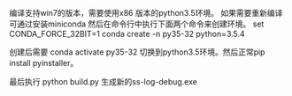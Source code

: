 编译支持win7的版本，需要使用x86 版本的python3.5环境。
如果需要重新编译可通过安装miniconda
然后在命令行中执行下面两个命令来创建环境。 
set CONDA_FORCE_32BIT=1
conda create -n py35-32 python=3.5.4

创建后需要
conda activate py35-32 切换到python3.5环境。然后正常pip install pyinstaller。

最后执行
python build.py 生成新的ss-log-debug.exe